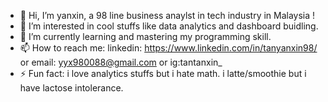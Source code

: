 - 👋 Hi, I’m yanxin, a 98 line business anaylst in tech industry in Malaysia !
- 👀 I’m interested in cool stuffs like data analytics and dashboard buidling. 
- 🌱 I’m currently learning and mastering my programming skill. 
- 📫 How to reach me: linkedin: https://www.linkedin.com/in/tanyanxin98/ or email: yyx980088@gmail.com or ig:tantanxin_
- ⚡ Fun fact: i love analytics stuffs but i hate math. i latte/smoothie but i have lactose intolerance. 

<!---
yyx980088/yyx980088 is a ✨ special ✨ repository because its `README.md` (this file) appears on your GitHub profile.
You can click the Preview link to take a look at your changes.
--->
